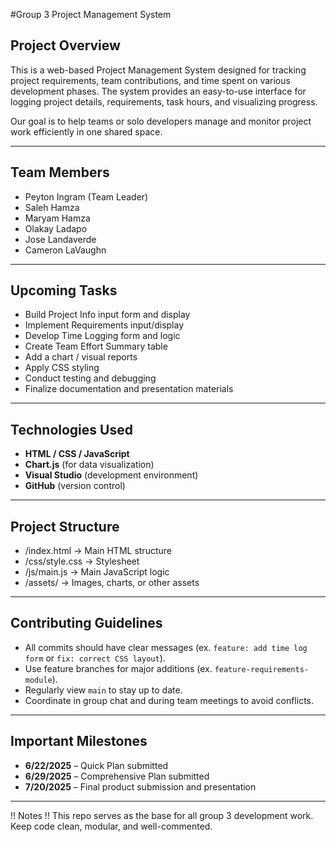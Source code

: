 #Group 3 Project Management System


## Project Overview

This is a web-based Project Management System designed for tracking project requirements, team contributions, and time spent on various development phases. The system provides an easy-to-use interface for logging project details, requirements, task hours, and   visualizing progress.

Our goal is to help teams or solo developers manage and monitor project work efficiently in one shared space.

---

## Team Members
- Peyton Ingram (Team Leader)
- Saleh Hamza
- Maryam Hamza
- Olakay Ladapo
- Jose Landaverde
- Cameron LaVaughn
  
---

## Upcoming Tasks
- Build Project Info input form and display  
- Implement Requirements input/display  
- Develop Time Logging form and logic  
- Create Team Effort Summary table  
- Add a chart / visual reports  
- Apply CSS styling  
- Conduct testing and debugging  
- Finalize documentation and presentation materials  

---

## Technologies Used
- **HTML / CSS / JavaScript**
- **Chart.js** (for data visualization)
- **Visual Studio** (development environment)
- **GitHub** (version control)
  
---

## Project Structure
- /index.html → Main HTML structure
- /css/style.css → Stylesheet
- /js/main.js → Main JavaScript logic
- /assets/ → Images, charts, or other assets
---

## Contributing Guidelines
- All commits should have clear messages (ex. `feature: add time log form` or `fix: correct CSS layout`).
- Use feature branches for major additions (ex. `feature-requirements-module`).
- Regularly view `main` to stay up to date.
- Coordinate in group chat and during team meetings to avoid conflicts.
---

## Important Milestones
- **6/22/2025** – Quick Plan submitted  
- **6/29/2025** – Comprehensive Plan submitted  
- **7/20/2025** – Final product submission and presentation  

---

!! Notes !!
This repo serves as the base for all group 3 development work. Keep code clean, modular, and well-commented.

